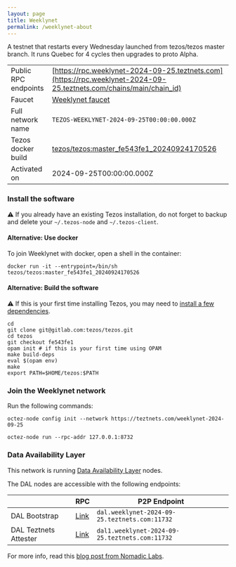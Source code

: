 ```yaml
---
layout: page
title: Weeklynet
permalink: /weeklynet-about
---
```


A testnet that restarts every Wednesday launched from tezos/tezos master branch. It runs Quebec for 4 cycles then upgrades to proto Alpha.

| | |
|-------|---------------------|
| Public RPC endpoints | [https://rpc.weeklynet-2024-09-25.teztnets.com](https://rpc.weeklynet-2024-09-25.teztnets.com/chains/main/chain_id)<br/> |
| Faucet | [Weeklynet faucet](https://faucet.weeklynet-2024-09-25.teztnets.com) |
| Full network name | `TEZOS-WEEKLYNET-2024-09-25T00:00:00.000Z` |
| Tezos docker build | [tezos/tezos:master_fe543fe1_20240924170526](https://hub.docker.com/r/tezos/tezos/tags?page=1&ordering=last_updated&name=master_fe543fe1_20240924170526) |
| Activated on | 2024-09-25T00:00:00.000Z |





### Install the software

⚠️  If you already have an existing Tezos installation, do not forget to backup and delete your `~/.tezos-node` and `~/.tezos-client`.



#### Alternative: Use docker

To join Weeklynet with docker, open a shell in the container:

```
docker run -it --entrypoint=/bin/sh tezos/tezos:master_fe543fe1_20240924170526
```


#### Alternative: Build the software

⚠️  If this is your first time installing Tezos, you may need to [install a few dependencies](https://tezos.gitlab.io/introduction/howtoget.html#setting-up-the-development-environment-from-scratch).

```
cd
git clone git@gitlab.com:tezos/tezos.git
cd tezos
git checkout fe543fe1
opam init # if this is your first time using OPAM
make build-deps
eval $(opam env)
make
export PATH=$HOME/tezos:$PATH
```

### Join the Weeklynet network

Run the following commands:

```
octez-node config init --network https://teztnets.com/weeklynet-2024-09-25

octez-node run --rpc-addr 127.0.0.1:8732
```




### Data Availability Layer

This network is running [Data Availability Layer](https://tezos.gitlab.io/shell/dal.html) nodes.


The DAL nodes are accessible with the following endpoints:

| | RPC | P2P Endpoint |
|------------|---------|--------------|
| DAL Bootstrap | [Link](https://dal-bootstrap-rpc.weeklynet-2024-09-25.teztnets.com/p2p/gossipsub/scores) | `dal.weeklynet-2024-09-25.teztnets.com:11732` |
| DAL Teztnets Attester | [Link](https://dal-attester-rpc.weeklynet-2024-09-25.teztnets.com/p2p/gossipsub/scores) | `dal1.weeklynet-2024-09-25.teztnets.com:11732` |


For more info, read this [blog post from Nomadic Labs](https://research-development.nomadic-labs.com/data-availability-layer-tezos.html).



